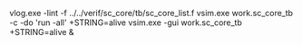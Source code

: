 vlog.exe -lint -f ../../verif/sc_core/tb/sc_core_list.f
vsim.exe work.sc_core_tb -c -do 'run -all' +STRING=alive
vsim.exe -gui work.sc_core_tb +STRING=alive &
